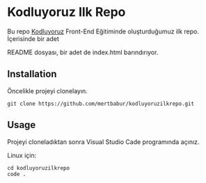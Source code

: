 # Kodluyoruz Ilk Repo
Bu repo [Kodluyoruz](https://www.kodluyoruz.org/) Front-End Eğitiminde oluşturduğumuz ilk repo. İçerisinde bir adet

README dosyası, bir adet de index.html barındırıyor.

## Installation
Öncelikle projeyi clonelayın.

`git clone https://github.com/mertbabur/kodluyoruzilkrepo.git`

## Usage
Projeyi cloneladıktan sonra Visual Studio Cade programında açınız.

Linux için:

```
cd kodluyoruzilkrepo
code .
```
